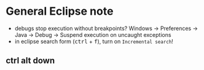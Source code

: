# General Eclipse note

+ debugs stop execution without breakpoints? Windows -> Preferences -> Java -> Debug -> Suspend execution on uncaught exceptions
+ in eclipse search form (<kbd>ctrl</kbd> + <kbd>f</kbd>), turn on ```Incremental search```!

ctrl alt down
---